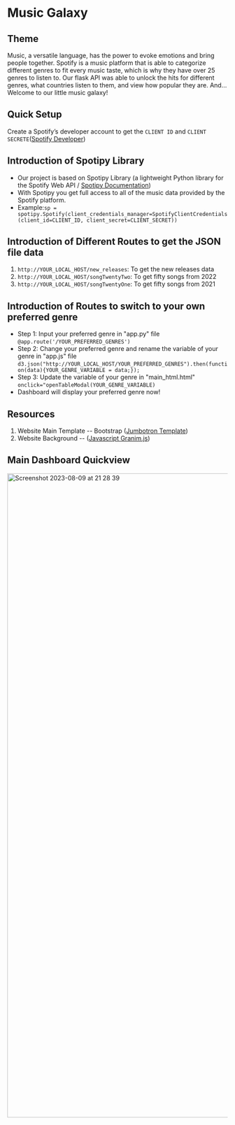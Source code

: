 # Music Galaxy

## Theme
Music, a versatile language, has the power to evoke emotions and bring people together. Spotify is a music platform that is able to categorize different genres to fit every music taste, which is why they have over 25 genres to listen to. Our flask API was able to unlock the hits for different genres, what countries listen to them, and view how popular they are. And... Welcome to our little music galaxy!

## Quick Setup
Create a Spotify’s developer account to get the `CLIENT ID` and `CLIENT SECRETE`([Spotify Developer](https://developer.spotify.com/))

## Introduction of Spotipy Library
- Our project is based on Spotipy Library (a lightweight Python library for the Spotify Web API / [Spotipy Documentation](https://spotipy.readthedocs.io/en/2.22.1/))
- With Spotipy you get full access to all of the music data provided by the Spotify platform.
- Example:`sp = spotipy.Spotify(client_credentials_manager=SpotifyClientCredentials(client_id=CLIENT_ID, client_secret=CLIENT_SECRET))`

## Introduction of Different Routes to get the JSON file data
1. `http://YOUR_LOCAL_HOST/new_releases`: To get the new releases data
2. `http://YOUR_LOCAL_HOST/songTwentyTwo`: To get fifty songs from 2022
3. `http://YOUR_LOCAL_HOST/songTwentyOne`: To get fifty songs from 2021

## Introduction of Routes to switch to your own preferred genre
- Step 1: Input your preferred genre in "app.py" file `@app.route('/YOUR_PREFERRED_GENRES')`
- Step 2: Change your preferred genre and rename the variable of your genre in "app.js" file `d3.json("http://YOUR_LOCAL_HOST/YOUR_PREFERRED_GENRES").then(function(data){YOUR_GENRE_VARIABLE = data;}); `
- Step 3: Update the variable of your genre in "main_html.html" `onclick="openTableModal(YOUR_GENRE_VARIABLE)`
- Dashboard will display your preferred genre now!
  

## Resources
1. Website Main Template -- Bootstrap ([Jumbotron Template](https://getbootstrap.com/docs/4.0/examples/jumbotron/#))
2. Website Background -- ([Javascript Granim.js](https://sarcadass.github.io/granim.js/examples.html))

## Main Dashboard Quickview
<img width="1474" alt="Screenshot 2023-08-09 at 21 28 39" src="https://github.com/florencex5/project3_music/assets/129706051/45da1b65-efd4-4f49-8931-8a10ad386a29">
